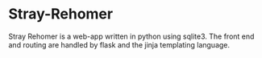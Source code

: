 # Stray-Rehomer
Stray Rehomer is a web-app written in python using sqlite3. The front end and routing are handled by flask and the jinja templating language.
